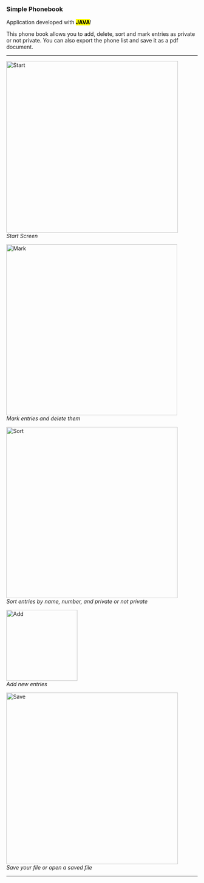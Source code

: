### Simple Phonebook

Application developed with <mark><b>JAVA</b></mark>!

This phone book allows you to add, delete, sort and mark entries as private or not private. You can also export the phone list and save it as a pdf document.

<hr>

<img width="452" alt="Start" src="https://github.com/user-attachments/assets/feea9d61-36d7-4ba6-8904-7397510b0312"><br>
*Start Screen*<br>

<img width="450" alt="Mark" src="https://github.com/user-attachments/assets/d1764dcd-f477-41d7-b572-1e4e0cb13fa7"><br>
*Mark entries and delete them*<br>

<img width="451" alt="Sort" src="https://github.com/user-attachments/assets/c8eb8c41-4dad-41f9-a050-fad0e38312dd"><br>
*Sort entries by name, number, and private or not private*<br>

<img width="187" alt="Add" src="https://github.com/user-attachments/assets/1369475c-b73c-4901-9ae4-95e7e1b909ce"><br>
*Add new entries*<br>

<img width="452" alt="Save" src="https://github.com/user-attachments/assets/4e8f9600-e0e2-4c7e-adc5-1d8cd54d5906"><br>
*Save your file or open a saved file*<br>

<hr>
